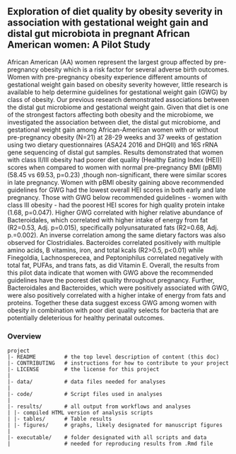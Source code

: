 ## Exploration of diet quality by obesity severity in association with gestational weight gain and distal gut microbiota in pregnant African American women: A Pilot Study

African American (AA) women represent the largest group affected by pre-pregnancy obesity which is a risk factor for several adverse birth outcomes. 
Women with pre-pregnancy obesity experience different amounts of gestational weight gain based on obesity severity however, little research is available to help determine guidelines for gestational weight gain (GWG) by class of obesity. 
Our previous research demonstrated associations between the distal gut microbiome and gestational weight gain. 
Given that diet is one of the strongest factors affecting both obesity and the microbiome, we investigated the association between diet, the distal gut microbiome, and gestational weight gain among African-American women with or without pre-pregnancy obesity (N=21) at 28-29 weeks and 37 weeks of gestation using two dietary questionnaires (ASA24 2016 and DHQII) and 16S rRNA gene sequencing of distal gut samples. 
Results demonstrated that women with class II/III obesity had poorer diet quality (Healthy Eating Index (HEI)) scores when compared to women with normal pre-pregnancy BMI (pBMI) (58.45 vs 69.53, p=0.23) ,though non-significant, there were similar scores in late pregnancy. 
Women with pBMI obesity gaining above recommended guidelines for GWG had the lowest overall HEI scores in both early and late pregnancy. 
Those with GWG below recommended guidelines - women with class III obesity - had the poorest HEI scores for high quality protein intake (1.68, p=0.047). 
Higher GWG correlated with higher relative abundance of Bacteroidales, which correlated with higher intake of energy from fat (R2=0.53, Adj. p=0.015), specifically polyunsaturated fats (R2=0.68, Adj. p.=0.002). 
An inverse correlation among the same dietary factors was also observed for Clostridiales. 
Bacteroides correlated positively with multiple amino acids, B vitamins, iron, and total kcals (R2>0.5, p<0.01) while Finegoldia, Lachnosperecea, and Peptoniphilus correlated negatively with total fat, PUFAs, and trans fats, as did Vitamin E. 
Overall, the results from this pilot data indicate that women with GWG above the recommended guidelines have the poorest diet quality throughout pregnancy. 
Further, Bacteroidales and Bacteroides, which were positively associated with GWG, were also positively correlated with a higher intake of energy from fats and proteins. 
Together these data suggest excess GWG among women with obesity in combination with poor diet quality selects for bacteria that are potentially deleterious for healthy perinatal outcomes. 

### Overview

	project
	|- README         # the top level description of content (this doc)
	|- CONTRIBUTING   # instructions for how to contribute to your project
	|- LICENSE        # the license for this project
	|
	|- data/          # data files needed for analyses
	|
	|- code/          # Script files used in analyses
	|
	|- results/       # all output from workflows and analyses
  	| |- compiled HTML version of analysis scripts 
	| |- tables/      # Table results
	| |- figures/     # graphs, likely designated for manuscript figures
	|
  	|- executable/    # folder designated with all scripts and data
	|                 # needed for reproducing results from .Rmd file
